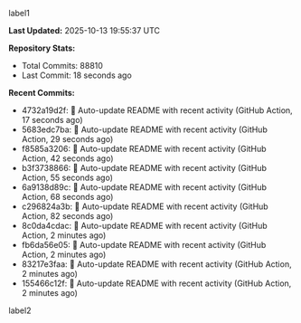 
label1 
<!-- ACTIVITY_START -->
**Last Updated:** 2025-10-13 19:55:37 UTC

**Repository Stats:**
- Total Commits: 88810
- Last Commit: 18 seconds ago

**Recent Commits:**
- 4732a19d2f: 🤖 Auto-update README with recent activity (GitHub Action, 17 seconds ago)
- 5683edc7ba: 🤖 Auto-update README with recent activity (GitHub Action, 29 seconds ago)
- f8585a3206: 🤖 Auto-update README with recent activity (GitHub Action, 42 seconds ago)
- b3f3738866: 🤖 Auto-update README with recent activity (GitHub Action, 55 seconds ago)
- 6a9138d89c: 🤖 Auto-update README with recent activity (GitHub Action, 68 seconds ago)
- c296824a3b: 🤖 Auto-update README with recent activity (GitHub Action, 82 seconds ago)
- 8c0da4cdac: 🤖 Auto-update README with recent activity (GitHub Action, 2 minutes ago)
- fb6da56e05: 🤖 Auto-update README with recent activity (GitHub Action, 2 minutes ago)
- 83217e3faa: 🤖 Auto-update README with recent activity (GitHub Action, 2 minutes ago)
- 155466c12f: 🤖 Auto-update README with recent activity (GitHub Action, 2 minutes ago)
<!-- ACTIVITY_END -->

label2
